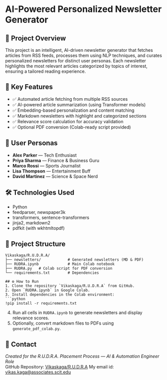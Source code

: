 # AI-Powered Personalized Newsletter Generator

## 📖 Project Overview
This project is an intelligent, AI-driven newsletter generator that fetches articles from RSS feeds, processes them using NLP techniques, and curates personalized newsletters for distinct user personas. Each newsletter highlights the most relevant articles categorized by topics of interest, ensuring a tailored reading experience.

## 🚀 Key Features
- ✅ Automated article fetching from multiple RSS sources
- ✅ AI-powered article summarization (using Transformer models)
- ✅ Embedding-based personalization and content matching
- ✅ Markdown newsletters with highlight and categorized sections
- ✅ Relevance score calculation for accuracy validation
- ✅ Optional PDF conversion (Colab-ready script provided)

## 👥 User Personas
- **Alex Parker** — Tech Enthusiast
- **Priya Sharma** — Finance & Business Guru
- **Marco Rossi** — Sports Journalist
- **Lisa Thompson** — Entertainment Buff
- **David Martinez** — Science & Space Nerd

## 🛠️ Technologies Used
- Python
- feedparser, newspaper3k
- transformers, sentence-transformers
- jinja2, markdown2
- pdfkit (with wkhtmltopdf)

## 📂 Project Structure
```
Vikaskaga/R.U.D.R.A/
├── newsletters/            # Generated newsletters (MD & PDF)
├── RUDRA.ipynb             # Main Colab notebook
├── RUDRA.py   # Colab script for PDF conversion
└── requirements.txt        # Dependencies
 
## ⚙️ How to Run
1. Clone the repository `Vikaskaga/R.U.D.R.A` from GitHub.
2. Open `RUDRA.ipynb` in Google Colab.
3. Install dependencies in the Colab environment:
```python
!pip install -r requirements.txt
```
4. Run all cells in `RUDRA.ipynb` to generate newsletters and display relevance scores.
5. Optionally, convert markdown files to PDFs using `generate_pdf_colab.py`.



## 📧 Contact
*Created for the R.U.D.R.A. Placement Process — AI & Automation Engineer Role*  
GitHub Repository: [Vikaskaga/R.U.D.R.A](https://github.com/Vikaskaga/R.U.D.R.A)
My email id: vikas.kaga@associates.scit.edu
